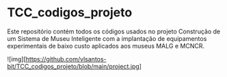 # TCC_codigos_projeto
 Este repositório contém todos os códigos usados no projeto Construção de um Sistema de Museu Inteligente com a implantação de equipamentos experimentais de baixo custo aplicados aos museus MALG e MCNCR. 

![img][https://github.com/vlsantos-bit/TCC_codigos_projeto/blob/main/project.jpg]

